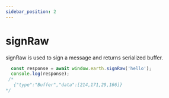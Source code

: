 ```yaml
---
sidebar_position: 2
---
```


# signRaw

signRaw is used to sign a message and returns serialized buffer.

```js
  const response = await window.earth.signRaw('hello'); 
  console.log(response);
 /*   
   {"type":"Buffer","data":[214,171,29,166]}
*/
```